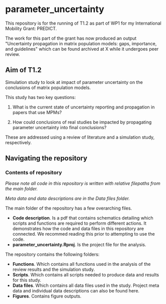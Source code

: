 # parameter_uncertainty

This repository is for the running of T1.2 as part of WP1 for my International Mobility Grant: PREDICT. 

The work for this part of the grant has now produced an output "Uncertainty propagation in matrix population models: gaps, importance, and guidelines" which can be found archived at X while it undergoes peer review.

## Aim of T1.2

Simulation study to look at impact of parameter uncertainty on the conclusions of matrix population models. 

This study has two key questions:

1) What is the current state of uncertainty reporting and propagation in papers that use MPMs?

2) How could conclusions of real studies be impacted by propagating parameter uncertainty into final conclusions?

These are addressed using a review of literature and a simulation study, respectively.

## Navigating the repository

### Contents of repository

*Please note all code in this repository is written with relative filepaths from the main folder.*

*Meta data and data descriptions are in the Data files folder.*

The main folder of the repository has a few overarching files. 

- **Code description**. Is a pdf that contains schematics detailing which scripts and functions are required to perform different actions. It demonstrates how the code and data files in this repository are connected. We recommed reading this prior to attempting to use the code.
- **parameter_uncertainty.Rproj**. Is the project file for the analysis.

The repository contains the following folders:

 - **Functions**. Which contains all functions used in the analysis of the review results and the simulation study.
 - **Scripts**. Which contains all scripts needed to produce data and results for this study.
 - **Data files**. Which contains all data files used in the study. Project meta data and individual data descriptions can also be found here.
 - **Figures**. Contains figure outputs. 

